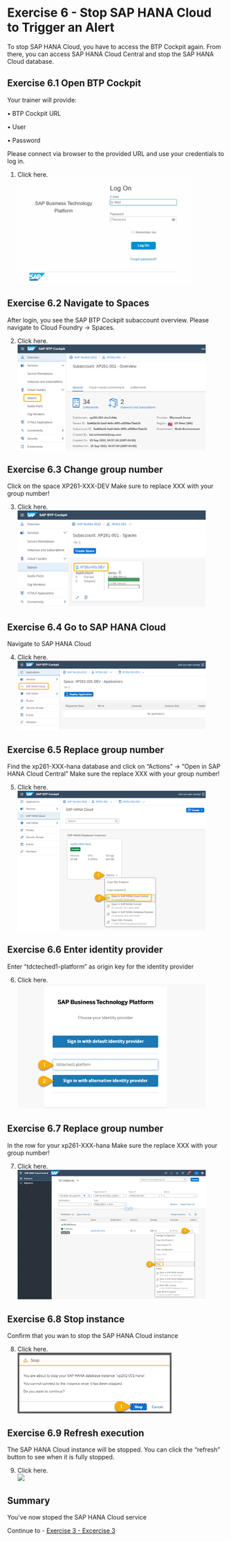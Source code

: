 # Exercise 6 - Stop SAP HANA Cloud to Trigger an Alert

To stop SAP HANA Cloud, you have to access the BTP Cockpit again. From there, you can access SAP HANA Cloud Central and stop the SAP HANA Cloud database.

## Exercise 6.1 Open BTP Cockpit

Your trainer will provide:

•	BTP Cockpit URL

•	User

•	Password

Please connect via browser to the provided URL and use your credentials to log in.


1.	Click here.
<br>![](/exercises/ex6/images/6-1.png)


## Exercise 6.2 Navigate to Spaces

After login, you see the SAP BTP Cockpit subaccount overview.
Please navigate to Cloud Foundry → Spaces.


2.	Click here.
<br>![](/exercises/ex6/images/6-2.png)

## Exercise 6.3 Change group number

Click on the space XP261-XXX-DEV
Make sure to replace XXX with your group number!


3.	Click here.
<br>![](/exercises/ex6/images/6-3.png)

## Exercise 6.4 Go to SAP HANA Cloud

Navigate to SAP HANA Cloud

4.	Click here.
<br>![](/exercises/ex6/images/6-4.png)

## Exercise 6.5 Replace group number

Find the xp261-XXX-hana database and click on “Actions” → “Open in SAP HANA Cloud Central”
Make sure the replace XXX with your group number!

5.	Click here.
<br>![](/exercises/ex6/images/6-5.png)

## Exercise 6.6 Enter identity provider

Enter “tdcteched1-platform” as origin key for the identity provider

6.	Click here.
<br>![](/exercises/ex6/images/6-6.png)

## Exercise 6.7 Replace group number

In the row for your xp261-XXX-hana 
Make sure the replace XXX with your group number!

7.	Click here.
<br>![](/exercises/ex6/images/6-7.png)

## Exercise 6.8 Stop instance

Confirm that you wan to stop the SAP HANA Cloud instance

8.	Click here.
<br>![](/exercises/ex6/images/6-8.png)

## Exercise 6.9 Refresh execution

The SAP HANA Cloud instance will be stopped. You can click the “refresh” button to see when it is fully stopped.

9.	Click here.
<br>![](/exercises/ex6/images/6-9.png)


## Summary

You've now stoped the SAP HANA Cloud service

Continue to - [Exercise 3 - Excercise 3 ](../ex3/README.md)
